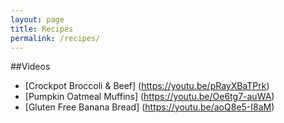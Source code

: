```yaml
---
layout: page
title: Recipes
permalink: /recipes/
---
```


##Videos

* [Crockpot Broccoli & Beef] (https://youtu.be/pRayXBaTPrk)
* [Pumpkin Oatmeal Muffins] (https://youtu.be/Oe6tg7-auWA)
* [Gluten Free Banana Bread] (https://youtu.be/aoQ8e5-I8aM)

